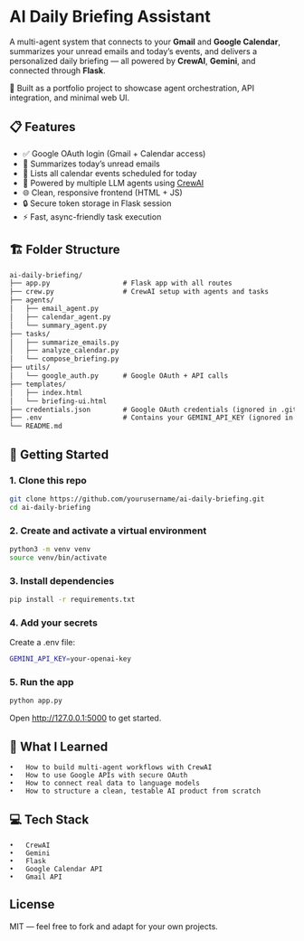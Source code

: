 # AI Daily Briefing Assistant

A multi-agent system that connects to your **Gmail** and **Google Calendar**, summarizes your unread emails and today’s events, and delivers a personalized daily briefing — all powered by **CrewAI**, **Gemini**, and connected through **Flask**.

🎯 Built as a portfolio project to showcase agent orchestration, API integration, and minimal web UI.


## 📋 Features

- ✅ Google OAuth login (Gmail + Calendar access)
- 🧾 Summarizes today’s unread emails
- 📆 Lists all calendar events scheduled for today
- 🤖 Powered by multiple LLM agents using [CrewAI](https://docs.crewai.com)
- 🌐 Clean, responsive frontend (HTML + JS)
- 🔒 Secure token storage in Flask session
- ⚡ Fast, async-friendly task execution


## 🏗️ Folder Structure

```markdown
ai-daily-briefing/
├── app.py                  # Flask app with all routes
├── crew.py                 # CrewAI setup with agents and tasks
├── agents/
│   ├── email_agent.py
│   ├── calendar_agent.py
│   └── summary_agent.py
├── tasks/
│   ├── summarize_emails.py
│   ├── analyze_calendar.py
│   └── compose_briefing.py
├── utils/
│   └── google_auth.py      # Google OAuth + API calls
├── templates/
│   ├── index.html
│   └── briefing-ui.html
├── credentials.json        # Google OAuth credentials (ignored in .gitignore)
├── .env                    # Contains your GEMINI_API_KEY (ignored in .gitignore)
└── README.md
```


## 🚀 Getting Started

### 1. Clone this repo

```bash
git clone https://github.com/yourusername/ai-daily-briefing.git
cd ai-daily-briefing
```
### 2. Create and activate a virtual environment

```bash
python3 -m venv venv
source venv/bin/activate
```
### 3. Install dependencies
```bash
pip install -r requirements.txt
```
### 4. Add your secrets

Create a .env file:
```bash
GEMINI_API_KEY=your-openai-key
```
### 5. Run the app
```bash
python app.py
```

Open http://127.0.0.1:5000 to get started.


## 🧠 What I Learned
	•	How to build multi-agent workflows with CrewAI
	•	How to use Google APIs with secure OAuth
	•	How to connect real data to language models
	•	How to structure a clean, testable AI product from scratch



## 💻 Tech Stack
	•	CrewAI
	•	Gemini
	•	Flask
	•	Google Calendar API
	•	Gmail API


## License

MIT — feel free to fork and adapt for your own projects.
